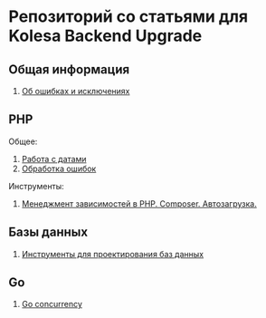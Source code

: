 # Репозиторий со статьями для Kolesa Backend Upgrade

## Общая информация

1. [Об ошибках и исключениях](common/exceptions.md)

## PHP

Общее:

1. [Работа с датами](php/dates.md)
1. [Обработка ошибок](php/exceptions.md)

Инструменты:

1. [Менеджмент зависимостей в PHP. Composer. Автозагрузка.](https://github.com/Kolesa-Education/backend-articles/blob/master/php/composer.md)

## Базы данных

1. [Инструменты для проектирования баз данных](databases/er-diagrams.md)

## Go

1. [Go concurrency](go/concurrency.md)